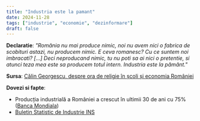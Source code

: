 ```yaml
---
title: "Industria este la pamant"
date: 2024-11-28
tags: ["industrie", "economie", "dezinformare"]
draft: false
---
```


**Declaratie**: 
*"<span class="emphasis">România nu mai produce nimic</span>, noi nu avem nici o fabrica de scobituri astazi, nu producem nimic. E ceva romanesc? Cu ce suntem noi imbracati? [...] Deci neproducand nimic, tu nu poti sa ai nici o pretentie, si atunci teza mea este sa producem totul intern. Industria este la pământ."*

**Sursa**: 
[Călin Georgescu, despre ora de religie în școli și economia României](https://www.facebook.com/61555923770502/videos/570565955623956/)

**Dovezi si fapte**: 
- Producția industrială a României a crescut în ultimii 30 de ani cu 75% ([Banca Mondiala](https://prosperitydata360.worldbank.org/en/indicator/IMF+IFS+AIPMA_IX))
- [Buletin Statistic de Industrie INS](https://insse.ro/cms/sites/default/files/field/publicatii/buletin_statistic_de_industrie_nr09_2024.pdf)
<!--more-->
